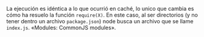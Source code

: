 La ejecución es idéntica a lo que ocurrió en caché, lo unico que cambia es cómo
ha resuelo la función `require(X)`. En este caso, al ser directorios (y no tener
dentro un archivo `package.json`) node busca un archivo que se llame `index.js`.
«Modules: CommonJS modules».

